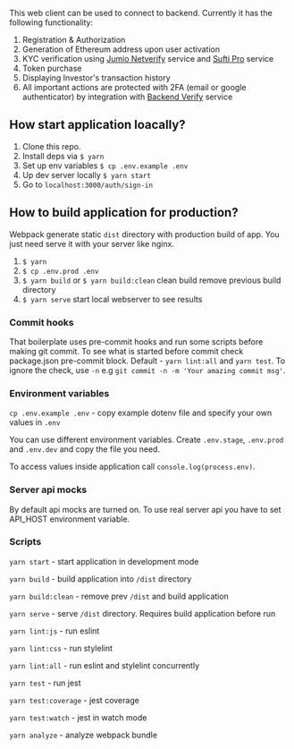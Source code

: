 This web client can be used to connect to backend. Currently it has the following functionality:

1. Registration & Authorization
1. Generation of Ethereum address upon user activation
1. KYC verification using [Jumio Netverify](https://www.jumio.com/trusted-identity/netverify) service and [Sufti Pro](https://shuftipro.com) service
1. Token purchase
1. Displaying Investor's transaction history
1. All important actions are protected with 2FA (email or google authenticator) by integration with [Backend Verify](https://github.com/JincorTech/backend-verify) service

## How start application loacally?

1. Clone this repo.
1. Install deps via `$ yarn`
1. Set up env variables `$ cp .env.example .env`
1. Up dev server locally `$ yarn start`
1. Go to `localhost:3000/auth/sign-in`

## How to build application for production?

Webpack generate static `dist` directory with production build of app. You just need serve it with your server like nginx.

1. `$ yarn`
1. `$ cp .env.prod .env`
1. `$ yarn build` or `$ yarn build:clean` clean build remove previous build directory
1. `$ yarn serve` start local webserver to see results

### Commit hooks

That boilerplate uses pre-commit hooks and run some scripts before making git commit. To see what is started before commit check package.json pre-commit block. Default - `yarn lint:all` and `yarn test`. To ignore the check, use `-n` e.g `git commit -n -m 'Your amazing commit msg'`.

### Environment variables

``cp .env.example .env`` - copy example dotenv file and specify your own values in `.env`

You can use different environment variables. Create `.env.stage`, `.env.prod` and `.env.dev` and copy the file you need.

To access values inside application call `console.log(process.env)`.

### Server api mocks

By default api mocks are turned on. To use real server api you have to set API_HOST environment variable.

### Scripts

``yarn start`` - start application in development mode

``yarn build`` - build application into `/dist` directory

``yarn build:clean`` - remove prev `/dist` and build application

``yarn serve`` - serve `/dist` directory. Requires build application before run

``yarn lint:js`` - run eslint

``yarn lint:css`` - run stylelint

``yarn lint:all`` - run eslint and stylelint concurrently

``yarn test`` - run jest

``yarn test:coverage`` - jest coverage

``yarn test:watch`` - jest in watch mode

``yarn analyze`` - analyze webpack bundle
